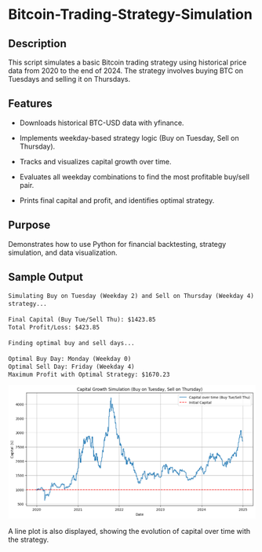 # Bitcoin-Trading-Strategy-Simulation

## Description
This script simulates a basic Bitcoin trading strategy using historical price data from 2020 to the end of 2024. The strategy involves buying BTC on Tuesdays and selling it on Thursdays.

## Features
- Downloads historical BTC-USD data with yfinance.

- Implements weekday-based strategy logic (Buy on Tuesday, Sell on Thursday).

- Tracks and visualizes capital growth over time.

- Evaluates all weekday combinations to find the most profitable buy/sell pair.

- Prints final capital and profit, and identifies optimal strategy.

## Purpose
Demonstrates how to use Python for financial backtesting, strategy simulation, and data visualization.

## Sample Output

```
Simulating Buy on Tuesday (Weekday 2) and Sell on Thursday (Weekday 4) strategy...

Final Capital (Buy Tue/Sell Thu): $1423.85
Total Profit/Loss: $423.85

Finding optimal buy and sell days...

Optimal Buy Day: Monday (Weekday 0)
Optimal Sell Day: Friday (Weekday 4)
Maximum Profit with Optimal Strategy: $1670.23
```


![Bit_coin](output.png)


A line plot is also displayed, showing the evolution of capital over time with the strategy.
